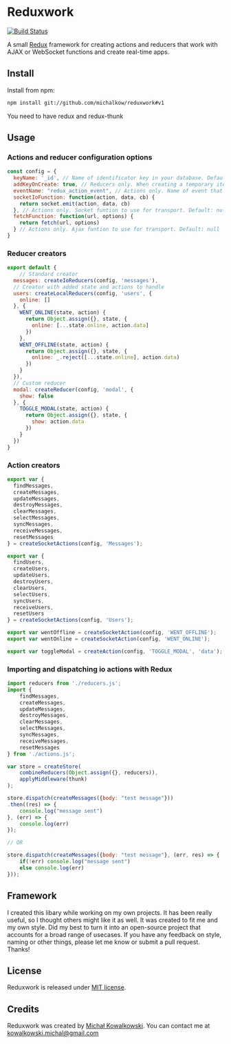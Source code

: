 # Reduxwork

[![Build Status](https://travis-ci.org/michalkow/reduxwork.svg?branch=v1)](https://travis-ci.org/michalkow/reduxwork)

A small [Redux](http://redux.js.org) framework for creating actions and reducers that work with AJAX or WebSocket functions and create real-time apps. 

## Install

Install from npm:

```bash
npm install git://github.com/michalkow/reduxwork#v1
```

You need to have redux and redux-thunk 

## Usage

### Actions and reducer configuration options

```javascript
const config = {
  keyName: '_id', // Name of identificator key in your database. Default: 'id'
  addKeyOnCreate: true, // Reducers only. When creating a temporary item (before socket/fetch) random indentificator will be added. Default: false
  eventName: "redux_action_event", // Actions only. Name of event that will be send by socket.io. Default: "redux_action_event"
  socketIoFunction: function(action, data, cb) { 
  	return socket.emit(action, data, cb) 
  }, // Actions only. Socket funtion to use for transport. Default: null
  fetchFunction: function(url, options) { 
  	return fetch(url, options)
  } // Actions only. Ajax funtion to use for transport. Default: null
}
```

### Reducer creators

```javascript
export default {
	// Standard creator
  messages: createIoReducers(config, 'messages'),
  // Creator with added state and actions to handle
  users: createLocalReducers(config, 'users', {
  	online: []
  }, {
   	WENT_ONLINE(state, action) {
      return Object.assign({}, state, {
      	online: [...state.online, action.data]
      })        
    },   
   	WENT_OFFLINE(state, action) {
      return Object.assign({}, state, {
      	online: _.reject([...state.online], action.data)
      })        
    }
  }),
  // Custom reducer
  modal: createReducer(config, 'modal', {
  	show: false
  }, {
   	TOGGLE_MODAL(state, action) {
      return Object.assign({}, state, {
      	show: action.data
      })        
    }
  })
}
```

### Action creators

```javascript
export var {
  findMessages,
  createMessages,
  updateMessages,
  destroyMessages,
  clearMessages,
  selectMessages,
  syncMessages,
  receiveMessages,
  resetMessages
} = createSocketActions(config, 'Messages');

export var {
  findUsers,
  createUsers,
  updateUsers,
  destroyUsers,
  clearUsers,
  selectUsers,
  syncUsers,
  receiveUsers,
  resetUsers
} = createSocketActions(config, 'Users');

export var wentOffline = createSocketAction(config, 'WENT_OFFLINE');
export var wentOnline = createSocketAction(config, 'WENT_ONLINE');

export var toggleModal = createAction(config, 'TOGGLE_MODAL', 'data');

```

### Importing and dispatching io actions with Redux

```javascript
import reducers from './reducers.js';
import { 
	findMessages, 
	createMessages, 
	updateMessages, 
	destroyMessages, 
	clearMessages, 
	selectMessages, 
	syncMessages, 
	receiveMessages, 
	resetMessages 
} from './actions.js';

var store = createStore(
	combineReducers(Object.assign({}, reducers)), 
	applyMiddleware(thunk)
);

store.dispatch(createMessages({body: "test message"}))
.then((res) => {
	console.log("message sent")
}, (err) => {
	console.log(err)
});

// OR 

store.dispatch(createMessages({body: "test message"}, (err, res) => {
	if(!err) console.log("message sent")
	else console.log(err)
}));
```

## Framework

I created this libary while working on my own projects. It has been really useful, so I thought others might like it as well. It was created to fit me and my own style. Did my best to turn it into an open-source project that accounts for a broad range of usecases. If you have any feedback on style, naming or other things, please let me know or submit a pull request. Thanks! 

## License

Reduxwork is released under [MIT license](http://opensource.org/licenses/mit-license.php).

## Credits

Reduxwork was created by [Michał Kowalkowski](https://github.com/michalkow). You can contact me at [kowalkowski.michal@gmail.com](mailto:kowalkowski.michal@gmail.com)
